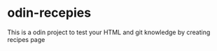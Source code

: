 # odin-recepies

This is a odin project to test your HTML and git knowledge by creating recipes page

